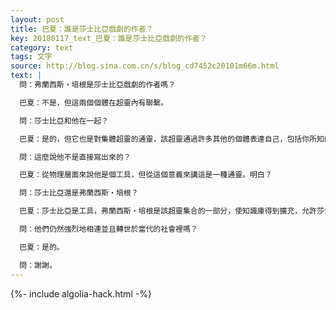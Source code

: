 ```yaml
---
layout: post
title: 巴夏：誰是莎士比亞戲劇的作者？
key: 20180117_text_巴夏：誰是莎士比亞戲劇的作者？
category: text
tags: 文字
source: http://blog.sina.com.cn/s/blog_cd7452c20101m66m.html
text: |
  問：弗蘭西斯‧培根是莎士比亞戲劇的作者嗎？

  巴夏：不是，但這兩個個體在超靈內有聯繫。

  問：莎士比亞和他在一起？

  巴夏：是的，但它也是對集體超靈的通靈，該超靈通過許多其他的個體表達自己，包括你所知的弗蘭西斯‧培根。

  問：這麼說他不是直接寫出來的？

  巴夏：從物理層面來說他是個工具，但從這個意義來講這是一種通靈。明白？

  問：莎士比亞還是弗蘭西斯‧培根？

  巴夏：莎士比亞是工具，弗蘭西斯‧培根是該超靈集合的一部分，使知識庫得到擴充，允許莎士比亞的面向表達出該超靈的特定形式。然而，當然，莎士比亞面向也使集體知識庫得到擴充，從而允許弗蘭西斯‧培根面向得以表達弗蘭西斯‧培根在你們實相中所表達之物。他們是內在相連，內在相關的。他們作為超靈是一個存在，在你們實相裡有許多根不同的手指。

  問：他們仍然強烈地相連並且轉世於當代的社會裡嗎？

  巴夏：是的。

  問：謝謝。
---
```


{%- include algolia-hack.html -%}
